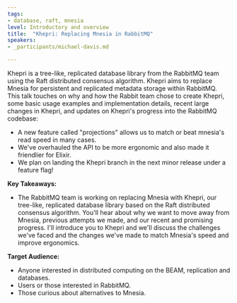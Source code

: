 ```yaml
---
tags:	
- database, raft, mnesia
level: Introductory and overview
title: 	"Khepri: Replacing Mnesia in RabbitMQ"
speakers:
- _participants/michael-davis.md

---
```

Khepri is a tree-like, replicated database library from the RabbitMQ team using the Raft distributed consensus algorithm. Khepri aims to replace Mnesia for persistent and replicated metadata storage within RabbitMQ. This talk touches on why and how the Rabbit team chose to create Khepri, some basic usage examples and implementation details, recent large changes in Khepri, and updates on Khepri's progress into the RabbitMQ codebase:
* A new feature called "projections" allows us to match or beat mnesia's read speed in many cases.
* We've overhauled the API to be more ergonomic and also made it friendlier for Elixir.
* We plan on landing the Khepri branch in the next minor release under a feature flag!

**Key Takeaways:**
- The RabbitMQ team is working on replacing Mnesia with Khepri, our tree-like, replicated database library based on the Raft distributed consensus algorithm. You'll hear about why we want to move away from Mnesia, previous attempts we made, and our recent and promising progress. I'll introduce you to Khepri and we'll discuss the challenges we've faced and the changes we've made to match Mnesia's speed and improve ergonomics.

**Target Audience:**
- Anyone interested in distributed computing on the BEAM, replication and databases.
- Users or those interested in RabbitMQ.
- Those curious about alternatives to Mnesia.